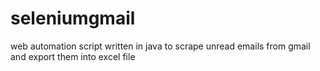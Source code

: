 # seleniumgmail
web automation script written in java to scrape unread emails from gmail and export them into excel file
